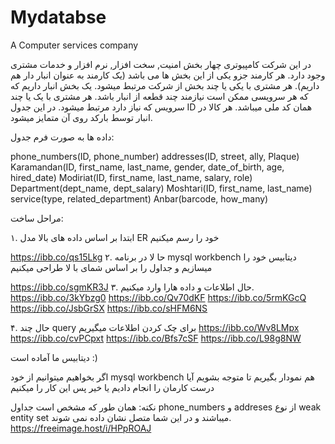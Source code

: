 # Mydatabse
A Computer services company



در این شرکت کامپیوتری چهار بخش امنیت, سخت افزار, نرم افزار و خدمات مشتری وجود دارد.
هر کارمند جزو یکی از این بخش ها می باشد (یک کارمند به عنوان انبار دار هم داریم).
هر مشتری با یکی یا چند بخش از شرکت مرتبط میشود.
یک بخش انبار داریم که که هر سرویسی ممکن است نیازمند چند قطعه از انبار باشد.
هر مشتری با یک یا چند سرویس که نیاز دارد مرتبط میشود. 
در این جدول ID همان کد ملی میباشد.
هر کالا در انبار توسط بارکد روی آن متمایز میشود.


داده ها به صورت فرم جدول:

phone_numbers(ID, phone_number)
addresses(ID, street, ally, Plaque)
Karamandan(ID, first_name, last_name, gender, date_of_birth, age, hired_date)
Modiriat(ID, first_name, last_name, salary, role)
Department(dept_name, dept_salary)
Moshtari(ID, first_name, last_name)
service(type, related_department)
Anbar(barcode, how_many)


مراحل ساخت:

۱. ابتدا بر اساس داده های بالا مدل ER خود را رسم میکنیم

https://ibb.co/qs15Lkg
۲. حا لا در برنامه mysql workbench دیتابیس خود را میسازیم و جداول را بر اساس شمای با لا طراحی میکنیم

https://ibb.co/sgmKR3J
۳. حال اطلاعات و داده هارا وارد میکنیم.
https://ibb.co/3kYbzg0
https://ibb.co/Qv70dKF
https://ibb.co/5rmKGcQ
https://ibb.co/JsbGrSX
https://ibb.co/sHFM6NS

۴. حال چند query برای چک کردن اطلاعات میگیریم
https://ibb.co/Wv8LMpx
https://ibb.co/cvPCpxt
https://ibb.co/Bfs7cSF
https://ibb.co/L98g8NW


دیتابیس ما آماده است :)

اگر بخواهیم میتوانیم از خود mysql workbench هم نمودار بگیریم تا متوجه بشویم آیا درست کارمان را انجام دادیم یا خیر
پس این کار را میکنیم 

نکته: همان طور که مشخص است جداول phone_numbers و addreses از نوع weak entity set میباشند و در این شما متصل نشان داده نمی شوند.
https://freeimage.host/i/HPpROAJ
